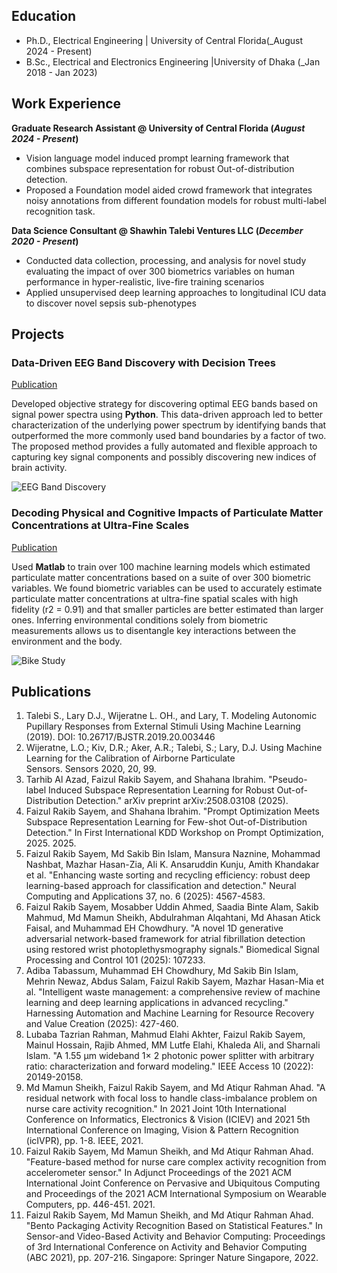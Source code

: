 

## Education
- Ph.D., Electrical Engineering  | University of Central Florida(_August 2024 - Present)								       		
- B.Sc., Electrical and Electronics Engineering |University of Dhaka (_Jan 2018 - Jan 2023)

## Work Experience
**Graduate Research Assistant @ University of Central Florida (_August 2024 - Present_)**
- Vision language model induced prompt learning framework that combines subspace representation for robust Out-of-distribution detection.
- Proposed a Foundation model aided crowd framework that integrates noisy annotations from different foundation models for robust multi-label recognition task.

**Data Science Consultant @ Shawhin Talebi Ventures LLC (_December 2020 - Present_)**
- Conducted data collection, processing, and analysis for novel study evaluating the impact of over 300 biometrics variables on human performance in hyper-realistic, live-fire training scenarios
- Applied unsupervised deep learning approaches to longitudinal ICU data to discover novel sepsis sub-phenotypes

## Projects
### Data-Driven EEG Band Discovery with Decision Trees
[Publication](https://www.mdpi.com/1424-8220/22/8/3048)

Developed objective strategy for discovering optimal EEG bands based on signal power spectra using **Python**. This data-driven approach led to better characterization of the underlying power spectrum by identifying bands that outperformed the more commonly used band boundaries by a factor of two. The proposed method provides a fully automated and flexible approach to capturing key signal components and possibly discovering new indices of brain activity.

![EEG Band Discovery](/assets/img/eeg_band_discovery.jpeg)

### Decoding Physical and Cognitive Impacts of Particulate Matter Concentrations at Ultra-Fine Scales
[Publication](https://www.mdpi.com/1424-8220/22/11/4240)

Used **Matlab** to train over 100 machine learning models which estimated particulate matter concentrations based on a suite of over 300 biometric variables. We found biometric variables can be used to accurately estimate particulate matter concentrations at ultra-fine spatial scales with high fidelity (r2 = 0.91) and that smaller particles are better estimated than larger ones. Inferring environmental conditions solely from biometric measurements allows us to disentangle key interactions between the environment and the body.

![Bike Study](/assets/img/bike_study.jpeg)


## Publications
1. Talebi S., Lary D.J., Wijeratne L. OH., and Lary, T. Modeling Autonomic Pupillary Responses from External Stimuli Using Machine Learning (2019). DOI: 10.26717/BJSTR.2019.20.003446
2. Wijeratne, L.O.; Kiv, D.R.; Aker, A.R.; Talebi, S.; Lary, D.J. Using Machine Learning for the Calibration of Airborne Particulate Sensors. Sensors 2020, 20, 99.
3. Tarhib Al Azad, Faizul Rakib Sayem, and Shahana Ibrahim. "Pseudo-label Induced Subspace Representation Learning for Robust Out-of-Distribution Detection." arXiv preprint arXiv:2508.03108 (2025).
4. Faizul Rakib Sayem, and Shahana Ibrahim. "Prompt Optimization Meets Subspace Representation Learning for Few-shot Out-of-Distribution Detection." In First International KDD Workshop on Prompt Optimization, 2025. 2025.
5. Faizul Rakib Sayem, Md Sakib Bin Islam, Mansura Naznine, Mohammad Nashbat, Mazhar Hasan-Zia, Ali K. Ansaruddin Kunju, Amith Khandakar et al. "Enhancing waste sorting and recycling efficiency: robust deep learning-based approach for classification and detection." Neural Computing and Applications 37, no. 6 (2025): 4567-4583.
6. Faizul Rakib Sayem, Mosabber Uddin Ahmed, Saadia Binte Alam, Sakib Mahmud, Md Mamun Sheikh, Abdulrahman Alqahtani, Md Ahasan Atick Faisal, and Muhammad EH Chowdhury. "A novel 1D generative adversarial network-based framework for atrial fibrillation detection using restored wrist photoplethysmography signals." Biomedical Signal Processing and Control 101 (2025): 107233.
7. Adiba Tabassum, Muhammad EH Chowdhury, Md Sakib Bin Islam, Mehrin Newaz, Abdus Salam, Faizul Rakib Sayem, Mazhar Hasan-Mia et al. "Intelligent waste management: a comprehensive review of machine learning and deep learning applications in advanced recycling." Harnessing Automation and Machine Learning for Resource Recovery and Value Creation (2025): 427-460.
8. Lubaba Tazrian Rahman, Mahmud Elahi Akhter, Faizul Rakib Sayem, Mainul Hossain, Rajib Ahmed, MM Lutfe Elahi, Khaleda Ali, and Sharnali Islam. "A 1.55 μm wideband 1× 2 photonic power splitter with arbitrary ratio: characterization and forward modeling." IEEE Access 10 (2022): 20149-20158.
9.  Md Mamun Sheikh, Faizul Rakib Sayem, and Md Atiqur Rahman Ahad. "A residual network with focal loss to handle class-imbalance problem on nurse care activity recognition." In 2021 Joint 10th International Conference on Informatics, Electronics & Vision (ICIEV) and 2021 5th International Conference on Imaging, Vision & Pattern Recognition (icIVPR), pp. 1-8. IEEE, 2021.
10.  Faizul Rakib Sayem, Md Mamun Sheikh, and Md Atiqur Rahman Ahad. "Feature-based method for nurse care complex activity recognition from accelerometer sensor." In Adjunct Proceedings of the 2021 ACM International Joint Conference on Pervasive and Ubiquitous Computing and Proceedings of the 2021 ACM International Symposium on Wearable Computers, pp. 446-451. 2021.
11.  Faizul Rakib Sayem, Md Mamun Sheikh, and Md Atiqur Rahman Ahad. "Bento Packaging Activity Recognition Based on Statistical Features." In Sensor-and Video-Based Activity and Behavior Computing: Proceedings of 3rd International Conference on Activity and Behavior Computing (ABC 2021), pp. 207-216. Singapore: Springer Nature Singapore, 2022.
